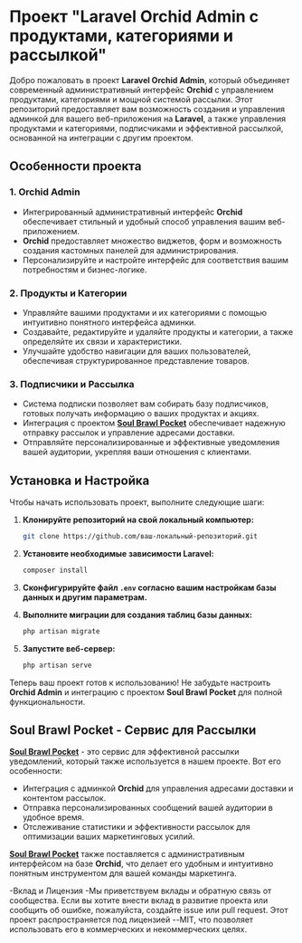 # Проект "Laravel Orchid Admin с продуктами, категориями и рассылкой"

Добро пожаловать в проект **Laravel Orchid Admin**, который объединяет современный административный интерфейс **Orchid** с управлением продуктами, категориями и мощной системой рассылки. Этот репозиторий предоставляет вам возможность создания и управления админкой для вашего веб-приложения на **Laravel**, а также управления продуктами и категориями, подписчиками и эффективной рассылкой, основанной на интеграции с другим проектом.

## Особенности проекта

### 1. Orchid Admin

- Интегрированный административный интерфейс **Orchid** обеспечивает стильный и удобный способ управления вашим веб-приложением.
- **Orchid** предоставляет множество виджетов, форм и возможность создания кастомных панелей для администрирования.
- Персонализируйте и настройте интерфейс для соответствия вашим потребностям и бизнес-логике.

### 2. Продукты и Категории

- Управляйте вашими продуктами и их категориями с помощью интуитивно понятного интерфейса админки.
- Создавайте, редактируйте и удаляйте продукты и категории, а также определяйте их связи и характеристики.
- Улучшайте удобство навигации для ваших пользователей, обеспечивая структурированное представление товаров.

### 3. Подписчики и Рассылка

- Система подписки позволяет вам собирать базу подписчиков, готовых получать информацию о ваших продуктах и акциях.
- Интеграция с проектом [**Soul Brawl Pocket**](https://github.com/wascrashed/soul-brawl-pocket) обеспечивает надежную отправку рассылок и управление адресами доставки.
- Отправляйте персонализированные и эффективные уведомления вашей аудитории, укрепляя ваши отношения с клиентами.

## Установка и Настройка

Чтобы начать использовать проект, выполните следующие шаги:

1. **Клонируйте репозиторий на свой локальный компьютер:**

    ```bash
    git clone https://github.com/ваш-локальный-репозиторий.git
    ```

2. **Установите необходимые зависимости Laravel:**

    ```bash
    composer install
    ```

3. **Сконфигурируйте файл `.env` согласно вашим настройкам базы данных и другим параметрам.**

4. **Выполните миграции для создания таблиц базы данных:**

    ```bash
    php artisan migrate
    ```

5. **Запустите веб-сервер:**

    ```bash
    php artisan serve
    ```

Теперь ваш проект готов к использованию! Не забудьте настроить **Orchid Admin** и интеграцию с проектом **Soul Brawl Pocket** для полной функциональности.

## Soul Brawl Pocket - Сервис для Рассылки

[**Soul Brawl Pocket**](https://github.com/wascrashed/soul-brawl-pocket) - это сервис для эффективной рассылки уведомлений, который также используется в нашем проекте. Вот его особенности:

- Интеграция с админкой **Orchid** для управления адресами доставки и контентом рассылок.
- Отправка персонализированных сообщений вашей аудитории в удобное время.
- Отслеживание статистики и эффективности рассылок для оптимизации ваших маркетинговых усилий.

[**Soul Brawl Pocket**](https://github.com/wascrashed/soul-brawl-pocket) также поставляется с административным интерфейсом на базе **Orchid**, что делает его удобным и интуитивно понятным инструментом для вашей команды маркетинга.

-Вклад и Лицензия
-Мы приветствуем вклады и обратную связь от сообщества. Если вы хотите внести вклад в развитие проекта или сообщить об ошибке, пожалуйста, создайте issue или pull request. Этот проект распространяется под лицензией --MIT, что позволяет использовать его в коммерческих и некоммерческих целях.
